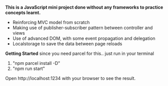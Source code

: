 **This is a JavaScript mini project done without any frameworks to practice concepts learnt.**
- Reinforcing MVC model from scratch
- Making use of publisher-subscriber pattern between controller and views
- Use of advanced DOM, with some event propagation and delegation
- Localstorage to save the data between page reloads

**Getting Started**
since you need parcel for this.. just run in your terminal
1. "npm parcel install -D"  
2. "npm run start"  

Open http://localhost:1234 with your browser to see the result.
